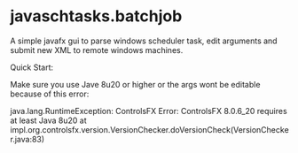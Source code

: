 # javaschtasks.batchjob
A simple javafx gui to parse windows scheduler task, edit arguments and submit new XML to remote windows machines.  


Quick Start:



Make sure you use Jave 8u20 or higher or the args wont be editable because of this error:

java.lang.RuntimeException: ControlsFX Error: ControlsFX 8.0.6_20 requires at least Java 8u20
	at impl.org.controlsfx.version.VersionChecker.doVersionCheck(VersionChecker.java:83)
